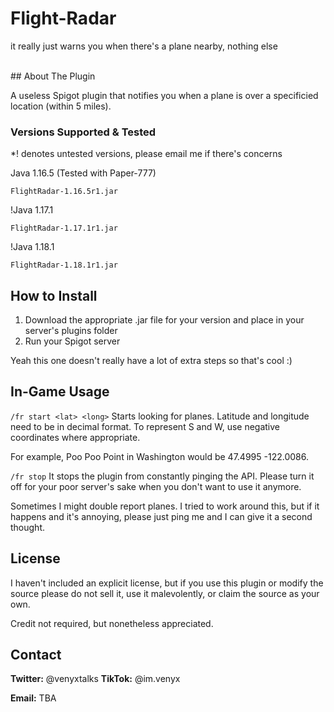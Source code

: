 # Flight-Radar

it really just warns you when there's a plane nearby, nothing else

<br />
<!-- ABOUT THE PROJECT -->
## About The Plugin

A useless Spigot plugin that notifies you when a plane is over a specificied location (within 5 miles).

### Versions Supported & Tested

*! denotes untested versions, please email me if there's concerns

Java 1.16.5 (Tested with Paper-777)
```
FlightRadar-1.16.5r1.jar
```

!Java 1.17.1
```
FlightRadar-1.17.1r1.jar
```

!Java 1.18.1
```
FlightRadar-1.18.1r1.jar
```

<!-- GETTING STARTED -->
## How to Install

1. Download the appropriate .jar file for your version and place in your server's plugins folder 
2. Run your Spigot server

Yeah this one doesn't really have a lot of extra steps so that's cool :)

<!-- USAGE EXAMPLES -->
## In-Game Usage

```/fr start <lat> <long>```
Starts looking for planes. Latitude and longitude need to be in decimal format. To represent S and W, use negative coordinates where appropriate.

For example, Poo Poo Point in Washington would be 47.4995 -122.0086.

```/fr stop```
It stops the plugin from constantly pinging the API. Please turn it off for your poor server's sake when you don't want to use it anymore.

Sometimes I might double report planes. I tried to work around this, but if it happens and it's annoying, please just ping me and I can give it a second thought.

<!-- LICENSE -->
## License

I haven't included an explicit license, but if you use this plugin or modify the source please do not sell it, use it malevolently, or claim the source as your own.

Credit not required, but nonetheless appreciated.

<!-- CONTACT -->
## Contact

<b>Twitter:</b> @venyxtalks
<b>TikTok:</b> @im.venyx

<b>Email:</b> TBA
